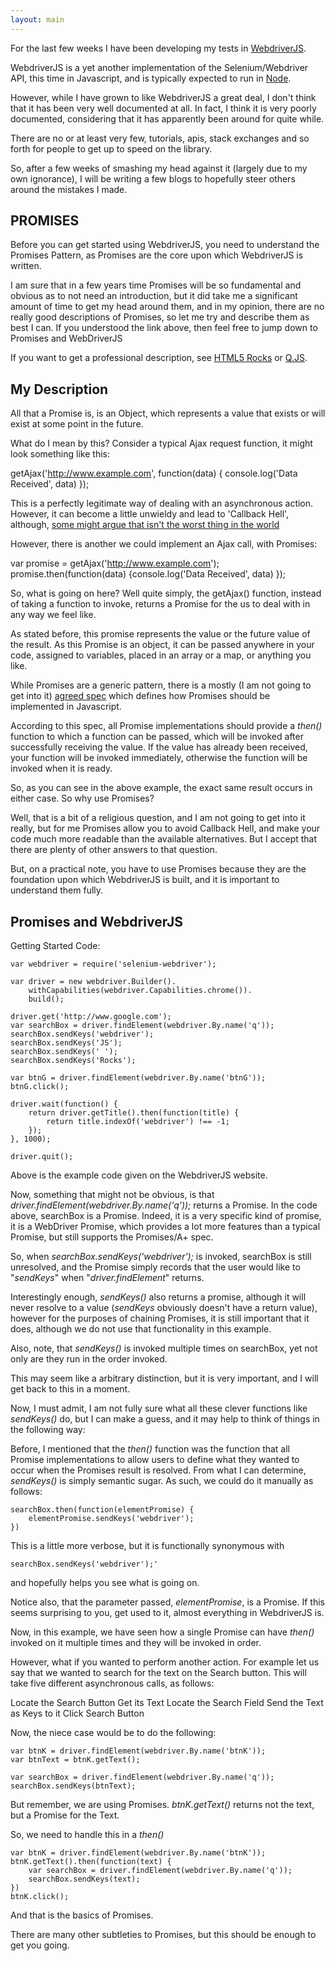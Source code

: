 ```yaml
---
layout: main
---
```


For the last few weeks I have been developing my tests in [WebdriverJS](https://code.google.com/p/selenium/wiki/WebDriverJs).

WebdriverJS is a yet another implementation of the Selenium/Webdriver API, this time in Javascript, and is typically expected to run in [Node](http://nodejs.org/).

However, while I have grown to like WebdriverJS a great deal, I don't think that it has been very well documented at all. In fact, I think it is very poorly documented, considering that it has apparently been around for quite while. 

There are no or at least very few, tutorials, apis, stack exchanges and so forth for people to get up to speed on the library.

So, after a few weeks of smashing my head against it (largely due to my own ignorance), I will be writing a few blogs to hopefully steer others around the mistakes I made.

PROMISES
--------

Before you can get started using WebdriverJS, you need to understand the Promises Pattern, as Promises are the core upon which WebdriverJS is written.

I am sure that in a few years time Promises will be so fundamental and obvious as to not need an introduction, but it did take me a significant amount of time to get my head around them, and in my opinion, there are no really good descriptions of Promises, so let me try and describe them as best I can. If you understood the link above, then feel free to jump down to Promises and WebDriverJS

If you want to get a professional description, see [HTML5 Rocks](http://www.html5rocks.com/en/tutorials/es6/promises/) or [Q.JS](https://github.com/kriskowal/q#introduction).

My Description
--------------

All that a Promise is, is an Object, which represents a value that exists or will exist at some point in the future.

What do I mean by this? Consider a typical Ajax request function, it might look something like this:

getAjax('http://www.example.com', function(data) { console.log('Data Received', data) });

This is a perfectly legitimate way of dealing with an asynchronous action. However, it can become a little unwieldy and lead to 'Callback Hell', although, [some might argue that isn't the worst thing in the world](http://blog.caplin.com/2013/03/13/callback-hell-is-a-design-choice/)

However, there is another we could implement an Ajax call, with Promises:

var promise = getAjax('http://www.example.com');
promise.then(function(data) {console.log('Data Received', data) });

So, what is going on here? Well quite simply, the getAjax() function, instead of taking a function to invoke, returns a Promise for the us to deal with in any way we feel like.

As stated before, this promise represents the value or the future value of the result. As this Promise is an object, it can be passed anywhere in your code, assigned to variables, placed in an array or a map, or anything you like.

While Promises are a generic pattern, there is a mostly (I am not going to get into it) [agreed spec](http://promises-aplus.github.io/promises-spec/) which defines how Promises should be implemented in Javascript.

According to this spec, all Promise implementations should provide a *then()* function to which a function can be passed, which will be invoked after successfully receiving the value. If the value has already been received, your function will be invoked immediately, otherwise the function will be invoked when it is ready.

So, as you can see in the above example, the exact same result occurs in either case. So why use Promises?

Well, that is a bit of a religious question, and I am not going to get into it really, but for me Promises allow you to avoid Callback Hell, and make your code much more readable than the available alternatives. But I accept that there are plenty of other answers to that question.

But, on a practical note, you have to use Promises because they are the foundation upon which WebdriverJS is built, and it is important to understand them fully.

Promises and WebdriverJS
------------------------

Getting Started Code:

	var webdriver = require('selenium-webdriver');

	var driver = new webdriver.Builder().
		withCapabilities(webdriver.Capabilities.chrome()).
		build();

	driver.get('http://www.google.com');
	var searchBox = driver.findElement(webdriver.By.name('q'));
	searchBox.sendKeys('webdriver');
	searchBox.sendKeys('JS');
	searchBox.sendKeys(' ');
	searchBox.sendKeys('Rocks');

	var btnG = driver.findElement(webdriver.By.name('btnG'));
	btnG.click();

	driver.wait(function() {
		return driver.getTitle().then(function(title) {
			return title.indexOf('webdriver') !== -1;
		});
	}, 1000);

	driver.quit();

Above is the example code given on the WebdriverJS website.

Now, something that might not be obvious, is that *driver.findElement(webdriver.By.name('q'));* returns a Promise. In the code above, searchBox is a Promise. Indeed, it is a very specific kind of promise, it is a WebDriver Promise, which provides a lot more features than a typical Promise, but still supports the Promises/A+ spec.

So, when *searchBox.sendKeys('webdriver');* is invoked, searchBox is still unresolved, and the Promise simply records that the user would like to "*sendKeys*" when "*driver.findElement*" returns.

Interestingly enough, *sendKeys()* also returns a promise, although it will never resolve to a value (*sendKeys* obviously doesn't have a return value), however for the purposes of chaining Promises, it is still important that it does, although we do not use that functionality in this example.

Also, note, that *sendKeys()* is invoked multiple times on searchBox, yet not only are they run in the order invoked.

This may seem like a arbitrary distinction, but it is very important, and I will get back to this in a moment.

Now, I must admit, I am not fully sure what all these clever functions like *sendKeys()* do, but I can make a guess, and it may help to think of things in the following way:

Before, I mentioned that the *then()* function was the function that all Promise implementations to allow users to define what they wanted to occur when the Promises result is resolved. From what I can determine, *sendKeys()* is simply semantic sugar. As such, we could do it manually as follows:


	searchBox.then(function(elementPromise) {
		elementPromise.sendKeys('webdriver');
	})

This is a little more verbose, but it is functionally synonymous with 

	searchBox.sendKeys('webdriver');'

and hopefully helps you see what is going on.

Notice also, that the parameter passed, *elementPromise*, is a Promise. If this seems surprising to you, get used to it, almost everything in WebdriverJS is.

Now, in this example, we have seen how a single Promise can have *then()* invoked on it multiple times and they will be invoked in order.

However, what if you wanted to perform another action. For example let us say that we wanted to search for the text on the Search button. This will take five different asynchronous calls, as follows:

Locate the Search Button
Get its Text
Locate the Search Field
Send the Text as Keys to it
Click Search Button

Now, the niece case would be to do the following:

	var btnK = driver.findElement(webdriver.By.name('btnK'));
	var btnText = btnK.getText();

	var searchBox = driver.findElement(webdriver.By.name('q'));
	searchBox.sendKeys(btnText);

But remember, we are using Promises. *btnK.getText()* returns not the text, but a Promise for the Text.

So, we need to handle this in a *then()*

	var btnK = driver.findElement(webdriver.By.name('btnK'));
	btnK.getText().then(function(text) {
		var searchBox = driver.findElement(webdriver.By.name('q'));
		searchBox.sendKeys(text);
	})
	btnK.click();

And that is the basics of Promises.

There are many other subtleties to Promises, but this should be enough to get you going.

<div id="disqus_thread"></div>
<script type="text/javascript">
        /* * * CONFIGURATION VARIABLES: EDIT BEFORE PASTING INTO YOUR WEBPAGE * * */
        var disqus_shortname = 'shikagagithub'; // required: replace example with your forum shortname

        /* * * DON'T EDIT BELOW THIS LINE * * */
        (function() {
            var dsq = document.createElement('script'); dsq.type = 'text/javascript'; dsq.async = true;
            dsq.src = '//' + disqus_shortname + '.disqus.com/embed.js';
            (document.getElementsByTagName('head')[0] || document.getElementsByTagName('body')[0]).appendChild(dsq);
        })();
    </script>
    <noscript>Please enable JavaScript to view the <a href="http://disqus.com/?ref_noscript">comments powered by Disqus.</a></noscript>
    <a href="http://disqus.com" class="dsq-brlink">comments powered by <span class="logo-disqus">Disqus</span></a>
